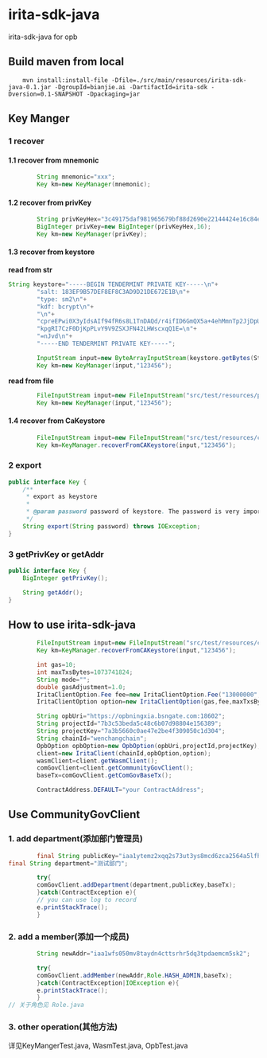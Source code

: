 # irita-sdk-java

irita-sdk-java for opb

## Build maven from local

```shell
    mvn install:install-file -Dfile=./src/main/resources/irita-sdk-java-0.1.jar -DgroupId=bianjie.ai -DartifactId=irita-sdk -Dversion=0.1-SNAPSHOT -Dpackaging=jar
```

## Key Manger

### 1 recover

#### 1.1 recover from mnemonic

```java
        String mnemonic="xxx";
        Key km=new KeyManager(mnemonic);
```

#### 1.2 recover from privKey

```java
        String privKeyHex="3c49175daf981965679bf88d2690e22144424e16c84e9d397ddb58b63603eeec";
        BigInteger privKey=new BigInteger(privKeyHex,16);
        Key km=new KeyManager(privKey);
```

#### 1.3 recover from keystore

**read from str**

```java
String keystore="-----BEGIN TENDERMINT PRIVATE KEY-----\n"+
        "salt: 183EF9B57DEF8EF8C3AD9D21DE672E1B\n"+
        "type: sm2\n"+
        "kdf: bcrypt\n"+
        "\n"+
        "cpreEPwi0X3yIdsAIf94fR6s8L1TnDAQd/r4ifID6GmQX5a+4ehMmnTp2JjDpUe5\n"+
        "kpgRI7CzF0DjKpPLvY9V9ZSXJFN42LHWscxqQ1E=\n"+
        "=nJvd\n"+
        "-----END TENDERMINT PRIVATE KEY-----";

        InputStream input=new ByteArrayInputStream(keystore.getBytes(StandardCharsets.UTF_8));
        Key km=new KeyManager(input,"123456");
```

**read from file**

```java
        FileInputStream input=new FileInputStream("src/test/resources/priv.key");
        Key km=new KeyManager(input,"123456");
```

#### 1.4 recover from CaKeystore

```java
        FileInputStream input=new FileInputStream("src/test/resources/ca.JKS");
        Key km=KeyManager.recoverFromCAKeystore(input,"123456");
```

### 2 export

```java
public interface Key {
    /**
     * export as keystore
     *
     * @param password password of keystore. The password is very important for recovery, so never forget it
     */
    String export(String password) throws IOException;
}
```

### 3 getPrivKey or getAddr

```java
public interface Key {
    BigInteger getPrivKey();

    String getAddr();
}
```

## How to use irita-sdk-java

```java
        FileInputStream input=new FileInputStream("src/test/resources/ca.JKS");
        Key km=KeyManager.recoverFromCAKeystore(input,"123456");

        int gas=10;
        int maxTxsBytes=1073741824;
        String mode="";
        double gasAdjustment=1.0;
        IritaClientOption.Fee fee=new IritaClientOption.Fee("13000000","uirita");
        IritaClientOption option=new IritaClientOption(gas,fee,maxTxsBytes,mode,gasAdjustment,km);

        String opbUri="https://opbningxia.bsngate.com:18602";
        String projectId="7b3c53beda5c48c6b07d98804e156389";
        String projectKey="7a3b5660c0ae47e2be4f309050c1d304";
        String chainId="wenchangchain";
        OpbOption opbOption=new OpbOption(opbUri,projectId,projectKey);
        client=new IritaClient(chainId,opbOption,option);
        wasmClient=client.getWasmClient();
        comGovClient=client.getCommunityGovClient();
        baseTx=comGovClient.getComGovBaseTx();

        ContractAddress.DEFAULT="your ContractAddress";
```

## Use CommunityGovClient

### 1. add department(添加部门管理员)

```java
        final String publicKey="iaa1ytemz2xqq2s73ut3ys8mcd6zca2564a5lfhtm3";
final String department="测试部门";

        try{
        comGovClient.addDepartment(department,publicKey,baseTx);
        }catch(ContractException e){
        // you can use log to record
        e.printStackTrace();
        }
```

### 2. add a member(添加一个成员)

```java
        String newAddr="iaa1wfs050mv8taydn4cttsrhr5dq3tpdaemcm5sk2";

        try{
        comGovClient.addMember(newAddr,Role.HASH_ADMIN,baseTx);
        }catch(ContractException|IOException e){
        e.printStackTrace();
        }
// 关于角色见 Role.java
```

### 3. other operation(其他方法)

详见KeyMangerTest.java, WasmTest.java, OpbTest.java
